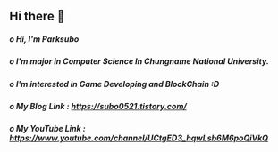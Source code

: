 ## Hi there 👋

##### o Hi, I'm Parksubo
##### o I'm major in Computer Science In Chungname National University.
##### o I'm interested in Game Developing and BlockChain :D

##### o My Blog Link : https://subo0521.tistory.com/

##### o My YouTube Link : https://www.youtube.com/channel/UCtgED3_hqwLsb6M6poQiVkQ

<!--
**parksubo/parksubo** is a ✨ _special_ ✨ repository because its `README.md` (this file) appears on your GitHub profile.

Here are some ideas to get you started:

- 🔭 I’m currently working on ...
- 🌱 I’m currently learning ...
- 👯 I’m looking to collaborate on ...
- 🤔 I’m looking for help with ...
- 💬 Ask me about ...
- 📫 How to reach me: ...
- 😄 Pronouns: ...
- ⚡ Fun fact: ...
-->
